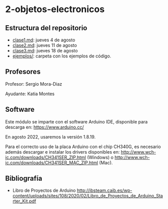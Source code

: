 # 2-objetos-electronicos

## Estructura del repositorio

- [clase1.md](clase1.md): jueves 4 de agosto
- [clase2.md](clase2.md): jueves 11 de agosto
- [clase3.md](clase3.md): jueves 18 de agosto
- [ejemplos/](ejemplos/): carpeta con los ejemplos de código.


## Profesores

Profesor: Sergio Mora-Diaz

Ayudante: Katia Montes

## Software

Este módulo se imparte con el software Arduino IDE, disponible para descarga en: https://www.arduino.cc/

En agosto 2022, usaremos la versión 1.8.19.

Para el correcto uso de la placa Arduino con el chip CH340G, es necesario además descargar e instalar los drivers disponibles en:
http://www.wch-ic.com/downloads/CH341SER_ZIP.html (Windows) o http://www.wch-ic.com/downloads/CH341SER_MAC_ZIP.html (Mac).

## Bibliografía

- Libro de Proyectos de Arduino
http://ibsteam.caib.es/wp-content/uploads/sites/108/2020/02/Libro_de_Proyectos_de_Arduino_Starter_Kit.pdf
